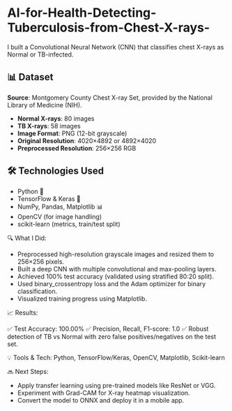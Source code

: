 # AI-for-Health-Detecting-Tuberculosis-from-Chest-X-rays-
I built a Convolutional Neural Network (CNN) that classifies chest X-rays as Normal or TB-infected.

## 📊 Dataset

**Source**: Montgomery County Chest X-ray Set, provided by the National Library of Medicine (NIH).

- **Normal X-rays**: 80 images  
- **TB X-rays**: 58 images  
- **Image Format**: PNG (12-bit grayscale)  
- **Original Resolution**: 4020×4892 or 4892×4020  
- **Preprocessed Resolution**: 256×256 RGB

## 🛠️ Technologies Used

- Python 🐍
- TensorFlow & Keras 🧠
- NumPy, Pandas, Matplotlib 📊
- OpenCV (for image handling)
- scikit-learn (metrics, train/test split)


🔍 What I Did:

- Preprocessed high-resolution grayscale images and resized them to 256×256 pixels.
- Built a deep CNN with multiple convolutional and max-pooling layers.
- Achieved 100% test accuracy (validated using stratified 80:20 split).
- Used binary_crossentropy loss and the Adam optimizer for binary classification.
- Visualized training progress using Matplotlib.

📈 Results:

✅ Test Accuracy: 100.00%
✅ Precision, Recall, F1-score: 1.0
✅ Robust detection of TB vs Normal with zero false positives/negatives on the test set.

💡 Tools & Tech: Python, TensorFlow/Keras, OpenCV, Matplotlib, Scikit-learn

🔜 Next Steps:

- Apply transfer learning using pre-trained models like ResNet or VGG.
- Experiment with Grad-CAM for X-ray heatmap visualization.
- Convert the model to ONNX and deploy it in a mobile app.

